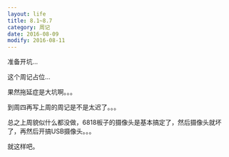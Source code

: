 ```yaml
---
layout: life
title: 8.1~8.7
category: 周记
date: 2016-08-09
modify: 2016-08-11
---
```


准备开坑...

这个周记占位...

果然拖延症是大坑啊。。。

到周四再写上周的周记是不是太迟了。。。

总之上周貌似什么都没做，6818板子的摄像头是基本搞定了，然后摄像头就坏了，再然后开搞USB摄像头。。。

就这样吧。

